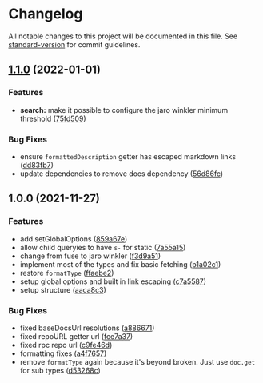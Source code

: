 # Changelog

All notable changes to this project will be documented in this file. See [standard-version](https://github.com/conventional-changelog/standard-version) for commit guidelines.

## [1.1.0](https://github.com/favna/discordjs-docs-parser/compare/v1.0.0...v1.1.0) (2022-01-01)

### Features

- **search:** make it possible to configure the jaro winkler minimum threshold ([75fd509](https://github.com/favna/discordjs-docs-parser/commit/75fd509f2db8ebf1f820ce3cbcaf1ad942e723dc))

### Bug Fixes

- ensure `formattedDescription` getter has escaped markdown links ([dd83fb7](https://github.com/favna/discordjs-docs-parser/commit/dd83fb7c743305be089eccc35f5f9e5abfe3d318))
- update dependencies to remove docs dependency ([56d86fc](https://github.com/favna/discordjs-docs-parser/commit/56d86fc2fa0b45a4a7fa732befda26f77ae9cb60))

## 1.0.0 (2021-11-27)

### Features

- add setGlobalOptions ([859a67e](https://github.com/favna/discordjs-docs-parser/commit/859a67eabe1fe7753727fa502f83c57930ea6d79))
- allow child queryies to have `s-` for static ([7a55a15](https://github.com/favna/discordjs-docs-parser/commit/7a55a150260533de2361a3c1e03ccdbec272250f))
- change from fuse to jaro winkler ([f3d9a51](https://github.com/favna/discordjs-docs-parser/commit/f3d9a518f1ce81e5617c8ef35ec9ff41af727bee))
- implement most of the types and fix basic fetching ([b1a02c1](https://github.com/favna/discordjs-docs-parser/commit/b1a02c1fef229eaf393fec1688dc0d763413a864))
- restore `formatType` ([ffaebe2](https://github.com/favna/discordjs-docs-parser/commit/ffaebe2a4bc72e2b725d55214bfd438e98f3a59a))
- setup global options and built in link escaping ([c7a5587](https://github.com/favna/discordjs-docs-parser/commit/c7a5587c00b94a68ddfcd84d6307d5b17ab9953a))
- setup structure ([aaca8c3](https://github.com/favna/discordjs-docs-parser/commit/aaca8c3f38d94beb1223ec18e76c42b79b92edb9))

### Bug Fixes

- fixed baseDocsUrl resolutions ([a886671](https://github.com/favna/discordjs-docs-parser/commit/a88667184aaf323f39964cdc467cf5c5ac60ad71))
- fixed repoURL getter url ([fce7a37](https://github.com/favna/discordjs-docs-parser/commit/fce7a3766625c7d415c528909cb50d7ef64d3145))
- fixed rpc repo url ([c9fe46d](https://github.com/favna/discordjs-docs-parser/commit/c9fe46d1f4aa5162f50faecd87e44aa365d9417b))
- formatting fixes ([a4f7657](https://github.com/favna/discordjs-docs-parser/commit/a4f765788e842b9d997376acb6a93c4bf7946498))
- remove `formatType` again because it's beyond broken. Just use `doc.get` for sub types ([d53268c](https://github.com/favna/discordjs-docs-parser/commit/d53268cfe5696de8cdcc83bf2622ce380abc5848))
